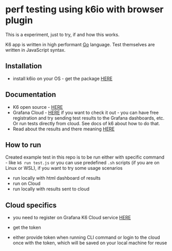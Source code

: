 # perf testing using k6io with browser plugin

This is a experiment, just to try, if and how this works.

K6 app is written in high performant [Go](https://go.dev/) language. Test themselves are written in JavaScript syntax.

## Installation

- install k6io on your OS - get the package [HERE](https://k6.io/open-source/)

## Documentation

- K6 open source - [HERE](https://grafana.com/docs/k6/latest/)
- Grafana Cloud - [HERE](https://grafana.com/docs/grafana-cloud/) if you want to check it out - you can have free registration and try sending test results to the Grafana dashboards, etc. Or run tests directly from cloud. See docs of k6 about how to do that.
- Read about the results and there meaning [HERE](https://grafana.com/docs/grafana-cloud/k6/analyze-results/get-performance-insights/)

## How to run

Created example test in this repo is to be run either with specific command - like `k6 run test.js` or you can use predefined `.sh` scripts (if you are on Linux or WSL), if you want to try some usage scenarios

- run locally with html dashboard of results
- run on Cloud
- run locally with results sent to cloud

## Cloud specifics

- you need to register on Grafana K6 Cloud service [HERE](https://grafana.com/docs/k6/latest/results-output/real-time/cloud/)
- get the token

- either provide token when running CLI command or login to the cloud once with the token, which will be saved on your local machine for reuse

